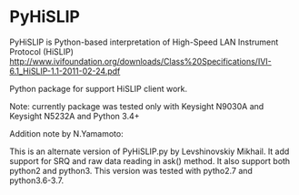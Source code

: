 # PyHiSLIP
PyHiSLIP is Python-based interpretation of High-Speed LAN Instrument Protocol (HiSLIP)
http://www.ivifoundation.org/downloads/Class%20Specifications/IVI-6.1_HiSLIP-1.1-2011-02-24.pdf

Python package for support HiSLIP client work.

Note: currently package was tested only with Keysight N9030A and Keysight N5232A and Python 3.4+

Addition note by N.Yamamoto:

This is an alternate version of PyHiSLIP.py by Levshinovskiy Mikhail.
It add support for SRQ and raw data reading in ask() method.
It also support both python2 and python3.
This version was tested with pytho2.7 and python3.6-3.7. 

